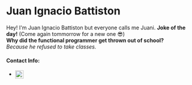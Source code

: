 # Juan Ignacio Battiston

Hey! I'm Juan Ignacio Battiston but everyone calls me Juani.
<b>Joke of the day!</b> (Come again tommorrow for a new one 😎)<br><b>Why did the functional programmer get thrown out of school?</b><br><i>Because he refused to take classes.</i>

#### Contact Info:

- [<img align="center" width="22px" src="https://upload.wikimedia.org/wikipedia/commons/thumb/7/7e/Gmail_icon_%282020%29.svg/1280px-Gmail_icon_%282020%29.svg.png" style="max-width: 100%;">](mailto:juan.i.b02@hotmail.com)
